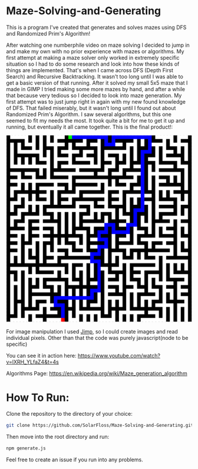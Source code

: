 # Maze-Solving-and-Generating
This is a program I've created that generates and solves mazes using DFS and Randomized Prim's Algorithm!


After watching one numberphile video on maze solving I decided to jump in and make my own with no prior experience with mazes or algorithms. My first attempt at making a maze solver only worked in extremely specific situation so I had to do some research and look into how these kinds of things are implemented. That's when I came across DFS (Depth First Search) and Recursive Backtracking. It wasn't too long until I was able to get a basic version of that running. After it solved my small 5x5 maze that I made in GIMP I tried making some more mazes by hand, and after a while that because very tedious so I decided to look into maze generation. My first attempt was to just jump right in again with my new found knowledge of DFS. That failed miserably, but it wasn't long until I found out about Randomized Prim's Algorithm. I saw several algorithms, but this one seemed to fit my needs the most. It took quite a bit for me to get it up and running, but eventually it all came together. This is the final product!:



![alt tag](/res/screenshot.PNG)



For image manipulation I used [Jimp](https://github.com/oliver-moran/jimp), so I could create images and read individual pixels. Other than that the code was purely javascript(node to be specific)



You can see it in action here:
https://www.youtube.com/watch?v=lXRH_YLfaZ4&t=4s


Algorithms Page:
https://en.wikipedia.org/wiki/Maze_generation_algorithm


# How To Run:

Clone the repository to the directory of your choice:
```bash
git clone https://github.com/SolarFloss/Maze-Solving-and-Generating.git
```

Then move into the root directory and run:
``` bash
npm generate.js
```



Feel free to create an issue if you run into any problems.

